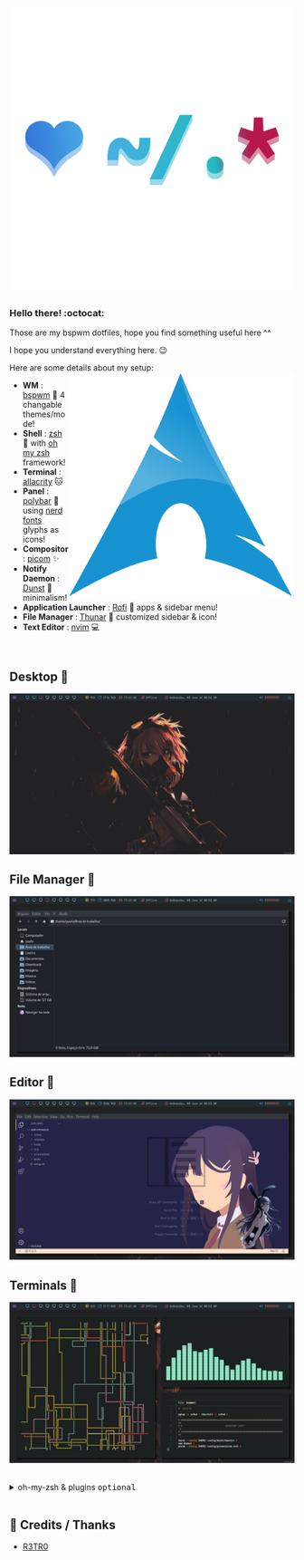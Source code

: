 ![alt text](screenshots/dotfiles.svg)

### Hello there! :octocat:

Those are my bspwm dotfiles, hope you find something useful here ^^

I hope you understand everything here. :wink:

Here are some details about my setup:
<a href="https://github.com/0x5add"><img src="screenshots/arch.png" alt="" align="right" width="400px"></a>
- **WM**                           : [bspwm](https://github.com/baskerville/bspwm) :art: 4 changable themes/mode!
- **Shell**                        : [zsh](https://wiki.archlinux.org/index.php/zsh) :shell: with [oh my zsh](https://github.com/ohmyzsh/ohmyzsh) framework!
- **Terminal**                     : [allacrity](https://github.com/alacritty/alacritty) :cat:
- **Panel**                        : [polybar](https://github.com/polybar/polybar) :shaved_ice: using [nerd fonts](https://github.com/ryanoasis/nerd-fonts) glyphs as icons!
- **Compositor**                   : [picom](https://github.com/chjj/compton) :sparkles:
- **Notify Daemon**                : [Dunst](https://wiki.archlinux.org/index.php/Dunst) :leaves: minimalism!
- **Application Launcher**         : [Rofi](https://github.com/davatorium/rofi) :rocket: apps & sidebar menu!
- **File Manager**                 : [Thunar](https://wiki.archlinux.org/index.php/Thunar) :bookmark: customized sidebar & icon!
- **Text Editor**                  : [nvim](https://github.com/neovim/neovim) :computer:

<br>

## Desktop 🍁
![desktop](/screenshots/desktop.jpeg)

## File Manager 🌸
![filemanager](/screenshots/filemanager.jpeg)

## Editor 🌴
![neofetch](/screenshots/code.jpeg)

## Terminals 🌊
![terminal](/screenshots/terms.jpeg)

<br>

<details>
<summary>oh-my-zsh & plugins <kbd>optional</kbd></summary>
  
   ```sh
   sudo apt install zsh &&
   chsh -s $(command -v zsh) &&
   sh -c "$(curl -fsSL https://raw.githubusercontent.com/ohmyzsh/ohmyzsh/master/tools/install.sh)" &&
   git clone https://github.com/zsh-users/zsh-syntax-highlighting.git ${ZSH_CUSTOM:-~/.oh-my-zsh/custom}/plugins/zsh-syntax-highlighting &&
   git clone https://github.com/zsh-users/zsh-autosuggestions.git ${ZSH_CUSTOM:-~/.oh-my-zsh/custom}/plugins/zsh-autosuggestions &&
   git clone https://github.com/zsh-users/zsh-completions.git ${ZSH_CUSTOM:=~/.oh-my-zsh/custom}/plugins/zsh-completions
   ```
    
  </details>
  <br>
  
  ## :confetti_ball:  Credits / Thanks
  - [R3TR0](https://https://github.com/R3tr074)
